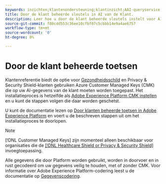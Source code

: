 ```yaml
---
keywords: inzichten;klantenondersteuning;klantinzicht;AAI-queryservice;query's voor klanten;klanten-ai-scores; door klanten beheerde sleutels in CAI
title: Door de klant beheerde sleutels in AI van de Klant.
description: Leer hoe u door de klant beheerde sleutels instelt voor AI van de klant.
source-git-commit: f80cdd553c36ee10cfbf07c5cbbb14e9a4ae6757
workflow-type: tm+mt
source-wordcount: '0'
ht-degree: 0%

---
```


# Door de klant beheerde toetsen

Klantenreferentie biedt de optie voor [Gezondheidsschild](https://www.adobe.com/trust/compliance/hipaa-ready.html) en Privacy &amp; Security Shield-klanten gebruiken Azure Customer Managed Keys (CMK) die op uw AI-gegevens van de klant moeten worden toegepast. Het installatieproces is hetzelfde als [Adobe Experience Platform CMK instellen](../../../landing/governance-privacy-security/customer-managed-keys.md) en u kunt de stappen volgen die daar worden geschetst.

U kunt de documentatie lezen op [Door klanten beheerde toetsen in Adobe Experience Platform](../../../landing/governance-privacy-security/encryption.md) en voert u de beschreven stappen uit om het installatieproces te doorlopen.

>[!NOTE]
>
>[!DNL Customer Managed Keys] zijn momenteel alleen beschikbaar voor organisaties die de [[!DNL Healthcare Shield or Privacy & Security Shield]](https://experienceleague.adobe.com/docs/blueprints-learn/architecture/vertical-blueprints/healthcare-vertical.html%3Flang%3Den) invoegtoepassing.

Alle gegevens die door Platform worden gebruikt, worden in doorvoer en in rust gecodeerd om uw gegevens veilig te houden, met of zonder CMK. Voor informatie over Adobe Experience Platform-codering leest u de documentatie op [Gegevenscodering](../../../landing/governance-privacy-security/encryption.md).